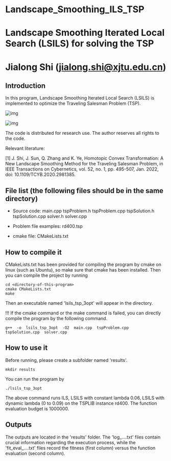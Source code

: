 # Landscape_Smoothing_ILS_TSP
# Landscape Smoothing Iterated Local Search (LSILS) for solving the TSP
# Jialong Shi (jialong.shi@xjtu.edu.cn)



## Introduction

In this program, Landscape Smoothing Iterated Local Search (LSILS) is implemented to optimize the Traveling Salesman Problem (TSP). 

![img](https://github.com/JialongShi/LSILS_TSP_3opt/blob/main/convexTSP_dim8.gif)

![img](https://github.com/JialongShi/LSILS_TSP_3opt/blob/main/originalTSP_dim8.gif)

The code is distributed for research use. The author reserves all rights to the code.

Relevant literature:

[1] J. Shi, J. Sun, Q. Zhang and K. Ye, Homotopic Convex Transformation: A New Landscape Smoothing Method for the Traveling Salesman Problem, in IEEE Transactions on Cybernetics, vol. 52, no. 1, pp. 495-507, Jan. 2022, doi: 10.1109/TCYB.2020.2981385.

## File list (the following files should be in the same directory)

- Source code: main.cpp  tspProblem.h  tspProblem.cpp  tspSolution.h  tspSolution.cpp  solver.h  solver.cpp

- Problem file examples: rd400.tsp

- cmake file: CMakeLists.txt

## How to compile it

CMakeLists.txt has been provided for compiling the program by cmake on linux (such as Ubuntu), so make sure that cmake has been installed. Then you can compile the project by running

```
cd <directory-of-this-program>
cmake CMakeLists.txt
make
```

Then an executable named 'lsils_tsp_3opt' will appear in the directory. 

!!! If the cmake command or the make command is failed, you can directly compile the program by the following command. 

```
g++  -o  lsils_tsp_3opt  -O2  main.cpp  tspProblem.cpp  tspSolution.cpp  solver.cpp
```

## How to use it

Before running, please create a subfolder named 'results'.

```
mkdir results
```

You can run the program by

```
./lsils_tsp_3opt
```

The above command runs ILS, LSILS with constant lambda 0.06, LSILS with dynamic lambda (0 to 0.09) on the TSPLIB instance rd400. The function evaluation budget is 1000000.



## Outputs

The outputs are located in the 'results' folder. The 'log_....txt' files contain crucial information regarding the execution process, while the 'fit_eval_....txt' files record the fitness (first column) versus the function evaluation (second column).

```



